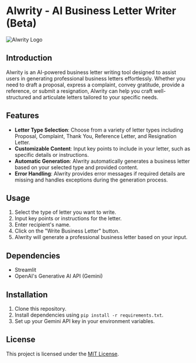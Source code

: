 # Alwrity - AI Business Letter Writer (Beta)

![Alwrity Logo](https://link.to.your/logo.png)

## Introduction

Alwrity is an AI-powered business letter writing tool designed to assist users in generating professional business letters effortlessly. Whether you need to draft a proposal, express a complaint, convey gratitude, provide a reference, or submit a resignation, Alwrity can help you craft well-structured and articulate letters tailored to your specific needs.

## Features

- **Letter Type Selection**: Choose from a variety of letter types including Proposal, Complaint, Thank You, Reference Letter, and Resignation Letter.
- **Customizable Content**: Input key points to include in your letter, such as specific details or instructions.
- **Automatic Generation**: Alwrity automatically generates a business letter based on your selected type and provided content.
- **Error Handling**: Alwrity provides error messages if required details are missing and handles exceptions during the generation process.

## Usage

1. Select the type of letter you want to write.
2. Input key points or instructions for the letter.
3. Enter recipient's name.
4. Click on the "Write Business Letter" button.
5. Alwrity will generate a professional business letter based on your input.

## Dependencies

- Streamlit
- OpenAI's Generative AI API (Gemini)

## Installation

1. Clone this repository.
2. Install dependencies using `pip install -r requirements.txt`.
3. Set up your Gemini API key in your environment variables.

## License

This project is licensed under the [MIT License](LICENSE).

